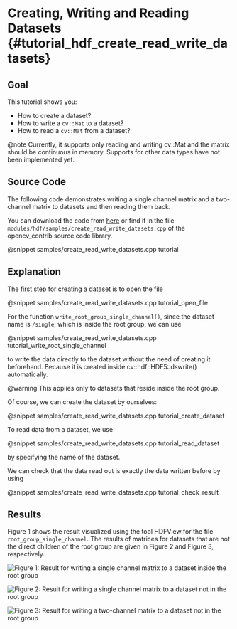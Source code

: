 Creating, Writing and Reading Datasets {#tutorial_hdf_create_read_write_datasets}
===============================

Goal
----

This tutorial shows you:
 - How to create a dataset?
 - How to write a `cv::Mat` to a dataset?
 - How to read a `cv::Mat` from a dataset?

@note Currently, it supports only reading and writing cv::Mat and the matrix should be continuous
in memory. Supports for other data types have not been implemented yet.

Source Code
----

The following code demonstrates writing a single channel
matrix and a two-channel matrix to datasets and then reading them
back.

You can download the code from [here][1] or find it in the file
`modules/hdf/samples/create_read_write_datasets.cpp` of the opencv_contrib source code library.

@snippet samples/create_read_write_datasets.cpp tutorial

Explanation
----

The first step for creating a dataset is to open the file

@snippet samples/create_read_write_datasets.cpp tutorial_open_file

For the function `write_root_group_single_channel()`, since
the dataset name is `/single`, which is inside the root group, we can use

@snippet samples/create_read_write_datasets.cpp tutorial_write_root_single_channel

to write the data directly to the dataset without the need of creating
it beforehand. Because it is created inside cv::hdf::HDF5::dswrite()
automatically.

@warning This applies only to datasets that reside inside the root group.

Of course, we can create the dataset by ourselves:

@snippet samples/create_read_write_datasets.cpp tutorial_create_dataset

To read data from a dataset, we use

@snippet samples/create_read_write_datasets.cpp tutorial_read_dataset

by specifying the name of the dataset.

We can check that the data read out is exactly the data written before by using

@snippet samples/create_read_write_datasets.cpp tutorial_check_result

Results
----

Figure 1 shows the result visualized using the tool HDFView for the file
`root_group_single_channel`. The results
of matrices for datasets that are not the direct children of the root group
are given in Figure 2 and Figure 3, respectively.

![Figure 1: Result for writing a single channel matrix to a dataset inside the root group](pics/root_group_single_channel.png)

![Figure 2: Result for writing a single channel matrix to a dataset not in the root group](pics/single_channel.png)

![Figure 3: Result for writing a two-channel matrix to a dataset not in the root group](pics/two_channels.png)


[1]: https://github.com/opencv/opencv_contrib/tree/master/modules/hdf/samples/create_read_write_datasets.cpp
